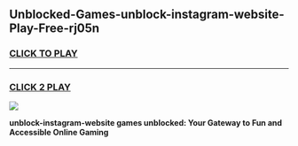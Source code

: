 
## Unblocked-Games-unblock-instagram-website-Play-Free-rj05n
<h3>
<a href="https://premium76.site?title=unblock-instagram-website&ref=10A">CLICK TO PLAY</a></h3>
<hr>

<h3>
<a href="https://premium76.site?title=unblock-instagram-website&ref=10A">CLICK 2 PLAY</a>
  
</h3>

<a href="https://premium76.site?title=unblock-instagram-website&ref=10A"><img src="https://clearcache.store/games.png"></a>


**unblock-instagram-website games unblocked: Your Gateway to Fun and Accessible Online Gaming**
